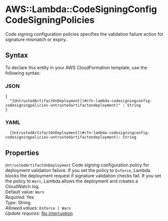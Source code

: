 # AWS::Lambda::CodeSigningConfig CodeSigningPolicies<a name="aws-properties-lambda-codesigningconfig-codesigningpolicies"></a>

Code signing configuration policies specifies the validation failure action for signature mismatch or expiry\.

## Syntax<a name="aws-properties-lambda-codesigningconfig-codesigningpolicies-syntax"></a>

To declare this entity in your AWS CloudFormation template, use the following syntax:

### JSON<a name="aws-properties-lambda-codesigningconfig-codesigningpolicies-syntax.json"></a>

```
{
  "[UntrustedArtifactOnDeployment](#cfn-lambda-codesigningconfig-codesigningpolicies-untrustedartifactondeployment)" : String
}
```

### YAML<a name="aws-properties-lambda-codesigningconfig-codesigningpolicies-syntax.yaml"></a>

```
  [UntrustedArtifactOnDeployment](#cfn-lambda-codesigningconfig-codesigningpolicies-untrustedartifactondeployment): String
```

## Properties<a name="aws-properties-lambda-codesigningconfig-codesigningpolicies-properties"></a>

`UntrustedArtifactOnDeployment`  <a name="cfn-lambda-codesigningconfig-codesigningpolicies-untrustedartifactondeployment"></a>
Code signing configuration policy for deployment validation failure\. If you set the policy to `Enforce`, Lambda blocks the deployment request if signature validation checks fail\. If you set the policy to `Warn`, Lambda allows the deployment and creates a CloudWatch log\.   
Default value: `Warn`   
*Required*: Yes  
*Type*: String  
*Allowed values*: `Enforce | Warn`  
*Update requires*: [No interruption](https://docs.aws.amazon.com/AWSCloudFormation/latest/UserGuide/using-cfn-updating-stacks-update-behaviors.html#update-no-interrupt)
